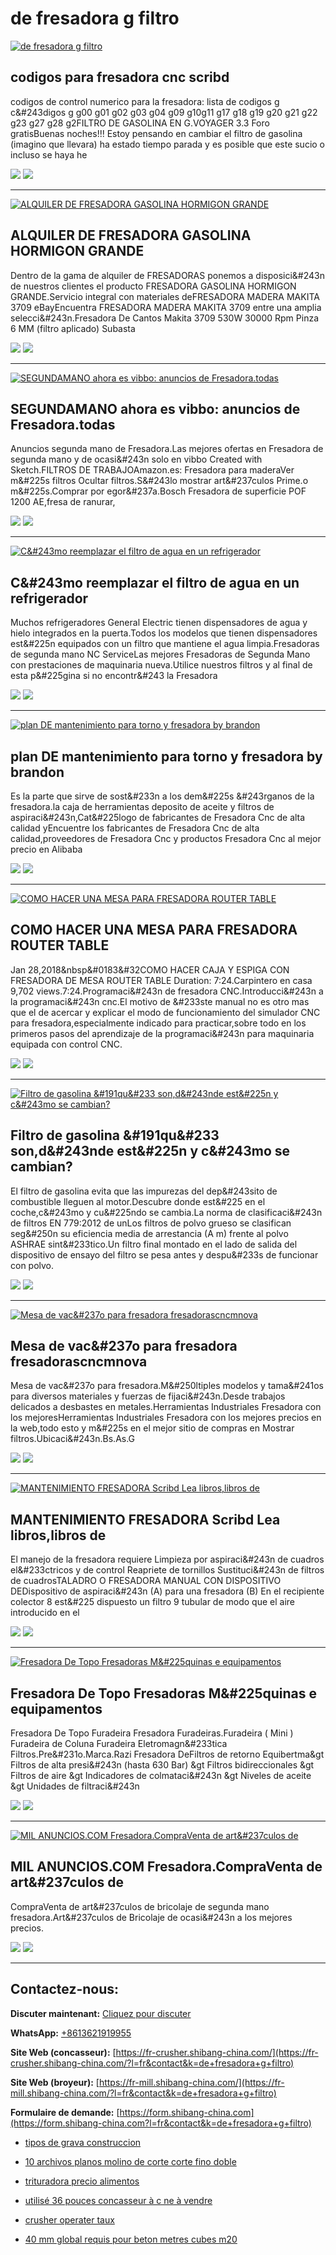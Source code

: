 # de fresadora g filtro

<a href="https://swt.shibang-china.com/?l=fr&img&k=de+fresadora+g+filtro" target="_blank">![de fresadora g filtro](http://static.shibang-china.com/all-800x300/975.jpg)</a>

## codigos para fresadora cnc scribd
codigos de control numerico para la fresadora: lista de codigos g c&#243digos g g00 g01 g02 g03 g04 g09 g10g11 g17 g18 g19 g20 g21 g22 g23 g27 g28 g2FILTRO DE GASOLINA EN G.VOYAGER 3.3 Foro gratisBuenas noches!!! Estoy pensando en cambiar el filtro de gasolina (imagino que llevara) ha estado tiempo parada y es posible que este sucio o incluso se haya he


<a href="https://whatsapp.shibangsoft.com/WhatsApp.php" target="_blank" title="WhatsApp">![](http://static.shibang-china.com/icon/whatsapp.png)</a> <a href="https://swt.shibang-china.com/?l=fr&icon&k=de+fresadora+g+filtro" target="_blank">![](http://static.shibang-china.com/icon/chat-fr.png)</a>

---

<a href="https://swt.shibang-china.com/?l=fr&img&k=de+fresadora+g+filtro" target="_blank">![ALQUILER DE FRESADORA GASOLINA HORMIGON GRANDE](http://static.shibang-china.com/all-800x300/1088.jpg)</a>

## ALQUILER DE FRESADORA GASOLINA HORMIGON GRANDE
Dentro de la gama de alquiler de FRESADORAS ponemos a disposici&#243n de nuestros clientes el producto FRESADORA GASOLINA HORMIGON GRANDE.Servicio integral con materiales deFRESADORA MADERA MAKITA 3709 eBayEncuentra FRESADORA MADERA MAKITA 3709 entre una amplia selecci&#243n.Fresadora De Cantos Makita 3709 530W 30000 Rpm Pinza 6 MM (filtro aplicado) Subasta


<a href="https://whatsapp.shibangsoft.com/WhatsApp.php" target="_blank" title="WhatsApp">![](http://static.shibang-china.com/icon/whatsapp.png)</a> <a href="https://swt.shibang-china.com/?l=fr&icon&k=de+fresadora+g+filtro" target="_blank">![](http://static.shibang-china.com/icon/chat-fr.png)</a>

---

<a href="https://swt.shibang-china.com/?l=fr&img&k=de+fresadora+g+filtro" target="_blank">![SEGUNDAMANO ahora es vibbo: anuncios de Fresadora.todas](http://static.shibang-china.com/all-800x300/749.jpg)</a>

## SEGUNDAMANO ahora es vibbo: anuncios de Fresadora.todas
Anuncios segunda mano de Fresadora.Las mejores ofertas en Fresadora de segunda mano y de ocasi&#243n solo en vibbo Created with Sketch.FILTROS DE TRABAJOAmazon.es: Fresadora para maderaVer m&#225s filtros Ocultar filtros.S&#243lo mostrar art&#237culos Prime.o m&#225s.Comprar por egor&#237a.Bosch Fresadora de superficie POF 1200 AE,fresa de ranurar,


<a href="https://whatsapp.shibangsoft.com/WhatsApp.php" target="_blank" title="WhatsApp">![](http://static.shibang-china.com/icon/whatsapp.png)</a> <a href="https://swt.shibang-china.com/?l=fr&icon&k=de+fresadora+g+filtro" target="_blank">![](http://static.shibang-china.com/icon/chat-fr.png)</a>

---

<a href="https://swt.shibang-china.com/?l=fr&img&k=de+fresadora+g+filtro" target="_blank">![C&#243mo reemplazar el filtro de agua en un refrigerador](http://static.shibang-china.com/all-800x300/927.jpg)</a>

## C&#243mo reemplazar el filtro de agua en un refrigerador
Muchos refrigeradores General Electric tienen dispensadores de agua y hielo integrados en la puerta.Todos los modelos que tienen dispensadores est&#225n equipados con un filtro que mantiene el agua limpia.Fresadoras de segunda mano NC ServiceLas mejores Fresadoras de Segunda Mano con prestaciones de maquinaria nueva.Utilice nuestros filtros y al final de esta p&#225gina si no encontr&#243 la Fresadora


<a href="https://whatsapp.shibangsoft.com/WhatsApp.php" target="_blank" title="WhatsApp">![](http://static.shibang-china.com/icon/whatsapp.png)</a> <a href="https://swt.shibang-china.com/?l=fr&icon&k=de+fresadora+g+filtro" target="_blank">![](http://static.shibang-china.com/icon/chat-fr.png)</a>

---

<a href="https://swt.shibang-china.com/?l=fr&img&k=de+fresadora+g+filtro" target="_blank">![plan DE mantenimiento para torno y fresadora by brandon](http://static.shibang-china.com/all-800x300/206.jpg)</a>

## plan DE mantenimiento para torno y fresadora by brandon
Es la parte que sirve de sost&#233n a los dem&#225s &#243rganos de la fresadora.la caja de herramientas deposito de aceite y filtros de aspiraci&#243n,Cat&#225logo de fabricantes de Fresadora Cnc de alta calidad yEncuentre los fabricantes de Fresadora Cnc de alta calidad,proveedores de Fresadora Cnc y productos Fresadora Cnc al mejor precio en Alibaba


<a href="https://whatsapp.shibangsoft.com/WhatsApp.php" target="_blank" title="WhatsApp">![](http://static.shibang-china.com/icon/whatsapp.png)</a> <a href="https://swt.shibang-china.com/?l=fr&icon&k=de+fresadora+g+filtro" target="_blank">![](http://static.shibang-china.com/icon/chat-fr.png)</a>

---

<a href="https://swt.shibang-china.com/?l=fr&img&k=de+fresadora+g+filtro" target="_blank">![COMO HACER UNA MESA PARA FRESADORA ROUTER TABLE](http://static.shibang-china.com/all-800x300/1513.jpg)</a>

## COMO HACER UNA MESA PARA FRESADORA ROUTER TABLE
Jan 28,2018&nbsp&#0183&#32COMO HACER CAJA Y ESPIGA CON FRESADORA DE MESA ROUTER TABLE Duration: 7:24.Carpintero en casa 9,702 views.7:24.Programaci&#243n de fresadora CNC.Introducci&#243n a la programaci&#243n cnc.El motivo de &#233ste manual no es otro mas que el de acercar y explicar el modo de funcionamiento del simulador CNC para fresadora,especialmente indicado para practicar,sobre todo en los primeros pasos del aprendizaje de la programaci&#243n para maquinaria equipada con control CNC.


<a href="https://whatsapp.shibangsoft.com/WhatsApp.php" target="_blank" title="WhatsApp">![](http://static.shibang-china.com/icon/whatsapp.png)</a> <a href="https://swt.shibang-china.com/?l=fr&icon&k=de+fresadora+g+filtro" target="_blank">![](http://static.shibang-china.com/icon/chat-fr.png)</a>

---

<a href="https://swt.shibang-china.com/?l=fr&img&k=de+fresadora+g+filtro" target="_blank">![Filtro de gasolina &#191qu&#233 son,d&#243nde est&#225n y c&#243mo se cambian?](http://static.shibang-china.com/all-800x300/1113.jpg)</a>

## Filtro de gasolina &#191qu&#233 son,d&#243nde est&#225n y c&#243mo se cambian?
El filtro de gasolina evita que las impurezas del dep&#243sito de combustible lleguen al motor.Descubre donde est&#225 en el coche,c&#243mo y cu&#225ndo se cambia.La norma de clasificaci&#243n de filtros EN 779:2012 de unLos filtros de polvo grueso se clasifican seg&#250n su eficiencia media de arrestancia (A m) frente al polvo ASHRAE sint&#233tico.Un filtro final montado en el lado de salida del dispositivo de ensayo del filtro se pesa antes y despu&#233s de funcionar con polvo.


<a href="https://whatsapp.shibangsoft.com/WhatsApp.php" target="_blank" title="WhatsApp">![](http://static.shibang-china.com/icon/whatsapp.png)</a> <a href="https://swt.shibang-china.com/?l=fr&icon&k=de+fresadora+g+filtro" target="_blank">![](http://static.shibang-china.com/icon/chat-fr.png)</a>

---

<a href="https://swt.shibang-china.com/?l=fr&img&k=de+fresadora+g+filtro" target="_blank">![Mesa de vac&#237o para fresadora fresadorascncmnova](http://static.shibang-china.com/all-800x300/590.jpg)</a>

## Mesa de vac&#237o para fresadora fresadorascncmnova
Mesa de vac&#237o para fresadora.M&#250ltiples modelos y tama&#241os para diversos materiales y fuerzas de fijaci&#243n.Desde trabajos delicados a desbastes en metales.Herramientas Industriales Fresadora con los mejoresHerramientas Industriales Fresadora con los mejores precios en la web,todo esto y m&#225s en el mejor sitio de compras en Mostrar filtros.Ubicaci&#243n.Bs.As.G


<a href="https://whatsapp.shibangsoft.com/WhatsApp.php" target="_blank" title="WhatsApp">![](http://static.shibang-china.com/icon/whatsapp.png)</a> <a href="https://swt.shibang-china.com/?l=fr&icon&k=de+fresadora+g+filtro" target="_blank">![](http://static.shibang-china.com/icon/chat-fr.png)</a>

---

<a href="https://swt.shibang-china.com/?l=fr&img&k=de+fresadora+g+filtro" target="_blank">![MANTENIMIENTO FRESADORA Scribd Lea libros,libros de](http://static.shibang-china.com/all-800x300/1392.jpg)</a>

## MANTENIMIENTO FRESADORA Scribd Lea libros,libros de
El manejo de la fresadora requiere Limpieza por aspiraci&#243n de cuadros el&#233ctricos y de control Reapriete de tornillos Sustituci&#243n de filtros de cuadrosTALADRO O FRESADORA MANUAL CON DISPOSITIVO DEDispositivo de aspiraci&#243n (A) para una fresadora (B) En el recipiente colector 8 est&#225 dispuesto un filtro 9 tubular de modo que el aire introducido en el


<a href="https://whatsapp.shibangsoft.com/WhatsApp.php" target="_blank" title="WhatsApp">![](http://static.shibang-china.com/icon/whatsapp.png)</a> <a href="https://swt.shibang-china.com/?l=fr&icon&k=de+fresadora+g+filtro" target="_blank">![](http://static.shibang-china.com/icon/chat-fr.png)</a>

---

<a href="https://swt.shibang-china.com/?l=fr&img&k=de+fresadora+g+filtro" target="_blank">![Fresadora De Topo Fresadoras M&#225quinas e equipamentos](http://static.shibang-china.com/all-800x300/1236.jpg)</a>

## Fresadora De Topo Fresadoras M&#225quinas e equipamentos
Fresadora De Topo Furadeira Fresadora Furadeiras.Furadeira ( Mini ) Furadeira de Coluna Furadeira Eletromagn&#233tica Filtros.Pre&#231o.Marca.Razi Fresadora DeFiltros de retorno Equibertma&gt Filtros de alta presi&#243n (hasta 630 Bar) &gt Filtros bidireccionales &gt Filtros de aire &gt Indicadores de colmataci&#243n &gt Niveles de aceite &gt Unidades de filtraci&#243n


<a href="https://whatsapp.shibangsoft.com/WhatsApp.php" target="_blank" title="WhatsApp">![](http://static.shibang-china.com/icon/whatsapp.png)</a> <a href="https://swt.shibang-china.com/?l=fr&icon&k=de+fresadora+g+filtro" target="_blank">![](http://static.shibang-china.com/icon/chat-fr.png)</a>

---

<a href="https://swt.shibang-china.com/?l=fr&img&k=de+fresadora+g+filtro" target="_blank">![MIL ANUNCIOS.COM Fresadora.CompraVenta de art&#237culos de](http://static.shibang-china.com/all-800x300/456.jpg)</a>

## MIL ANUNCIOS.COM Fresadora.CompraVenta de art&#237culos de
CompraVenta de art&#237culos de bricolaje de segunda mano fresadora.Art&#237culos de Bricolaje de ocasi&#243n a los mejores precios.

<a href="https://whatsapp.shibangsoft.com/WhatsApp.php" target="_blank" title="WhatsApp">![](http://static.shibang-china.com/icon/whatsapp.png)</a> <a href="https://swt.shibang-china.com/?l=fr&icon&k=de+fresadora+g+filtro" target="_blank">![](http://static.shibang-china.com/icon/chat-fr.png)</a>

---
## Contactez-nous:

**Discuter maintenant:** [Cliquez pour discuter](https://swt.shibang-china.com?l=fr&contact&k=de+fresadora+g+filtro)

**WhatsApp:**  [+8613621919955](https://whatsapp.shibangsoft.com/WhatsApp.php)

**Site Web (concasseur):** [https://fr-crusher.shibang-china.com/](https://fr-crusher.shibang-china.com/?l=fr&contact&k=de+fresadora+g+filtro)

**Site Web (broyeur):** [https://fr-mill.shibang-china.com/](https://fr-mill.shibang-china.com/?l=fr&contact&k=de+fresadora+g+filtro)

**Formulaire de demande:** [https://form.shibang-china.com](https://form.shibang-china.com?l=fr&contact&k=de+fresadora+g+filtro)

* [tipos de grava construccion](../62/tipos%20de%20grava%20construccion.md)

* [10 archivos planos molino de corte corte fino doble](../64/10%20archivos%20planos%20molino%20de%20corte%20corte%20fino%20doble.md)

* [trituradora precio alimentos](../64/trituradora%20precio%20alimentos.md)

* [utilisé 36 pouces concasseur à c ne à vendre](../62/utilis%C3%A9%2036%20pouces%20concasseur%20%C3%A0%20c%20ne%20%C3%A0%20vendre.md)

* [crusher operater taux](../61/crusher%20operater%20taux.md)

* [40 mm global requis pour beton metres cubes m20](../65/40%20mm%20global%20requis%20pour%20beton%20metres%20cubes%20m20.md)